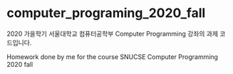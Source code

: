 # computer_programing_2020_fall

2020 가을학기 서울대학교 컴퓨터공학부 Computer Programming 강좌의 과제 코드입니다.

Homework done by me for the course SNUCSE Computer Programming 2020 fall 
